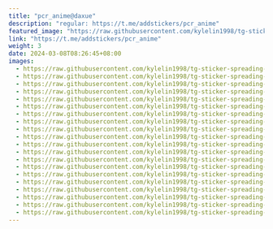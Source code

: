 ```yaml
---
title: "pcr_anime@daxue"
description: "regular: https://t.me/addstickers/pcr_anime"
featured_image: "https://raw.githubusercontent.com/kylelin1998/tg-sticker-spreading-worldwide-images/main/img/843d9de8-bba2-4fd0-b3cb-14ddd7c34f46.jpg"
link: "https://t.me/addstickers/pcr_anime"
weight: 3
date: 2024-03-08T08:26:45+08:00
images:
  - https://raw.githubusercontent.com/kylelin1998/tg-sticker-spreading-worldwide-images/main/img/843d9de8-bba2-4fd0-b3cb-14ddd7c34f46.jpg
  - https://raw.githubusercontent.com/kylelin1998/tg-sticker-spreading-worldwide-images/main/img/2fd46f45-3ae8-42b1-b0d8-7812701bf356.jpg
  - https://raw.githubusercontent.com/kylelin1998/tg-sticker-spreading-worldwide-images/main/img/883a5310-28fa-4e9e-b488-60e739e07499.jpg
  - https://raw.githubusercontent.com/kylelin1998/tg-sticker-spreading-worldwide-images/main/img/c3e298f5-33ca-442f-974a-8def3ca475a1.jpg
  - https://raw.githubusercontent.com/kylelin1998/tg-sticker-spreading-worldwide-images/main/img/231f4965-2e5d-4fe2-ac42-c04eb3d3fe86.jpg
  - https://raw.githubusercontent.com/kylelin1998/tg-sticker-spreading-worldwide-images/main/img/7a8886f3-01d6-4cda-8b8d-d9f561cefe2d.jpg
  - https://raw.githubusercontent.com/kylelin1998/tg-sticker-spreading-worldwide-images/main/img/636b9d5c-5321-48cf-ad9f-1375e594aa6c.jpg
  - https://raw.githubusercontent.com/kylelin1998/tg-sticker-spreading-worldwide-images/main/img/9d95f244-64b9-4676-b343-2e90b6d88088.jpg
  - https://raw.githubusercontent.com/kylelin1998/tg-sticker-spreading-worldwide-images/main/img/6b20bdc2-82e6-4d02-9dab-f0a47190ead6.jpg
  - https://raw.githubusercontent.com/kylelin1998/tg-sticker-spreading-worldwide-images/main/img/c4c76397-3fd1-48f1-be68-143dd1c1082b.jpg
  - https://raw.githubusercontent.com/kylelin1998/tg-sticker-spreading-worldwide-images/main/img/1b4387b8-6b46-4e52-825a-83aa6447943d.jpg
  - https://raw.githubusercontent.com/kylelin1998/tg-sticker-spreading-worldwide-images/main/img/b40503ac-1d52-425a-ab84-9ff30ce308c0.jpg
  - https://raw.githubusercontent.com/kylelin1998/tg-sticker-spreading-worldwide-images/main/img/9bba7666-9a13-4789-9211-b77085ce3d3a.jpg
  - https://raw.githubusercontent.com/kylelin1998/tg-sticker-spreading-worldwide-images/main/img/49b13b70-3464-4eb7-8ec3-4c3d732a5ee3.jpg
  - https://raw.githubusercontent.com/kylelin1998/tg-sticker-spreading-worldwide-images/main/img/46bf4fd6-787d-4d01-89a3-7260659c9b77.jpg
  - https://raw.githubusercontent.com/kylelin1998/tg-sticker-spreading-worldwide-images/main/img/06f15c3c-1a58-4fc0-a2c1-8e5e1fd6b5ab.jpg
  - https://raw.githubusercontent.com/kylelin1998/tg-sticker-spreading-worldwide-images/main/img/86d50bfb-0d6f-431c-9bb5-783ef7719a38.jpg
  - https://raw.githubusercontent.com/kylelin1998/tg-sticker-spreading-worldwide-images/main/img/0fa23aa7-8c49-4ee2-921e-a19084eafdff.jpg
  - https://raw.githubusercontent.com/kylelin1998/tg-sticker-spreading-worldwide-images/main/img/bcd58d75-08a7-40f0-a5c8-dadc61d47398.jpg
  - https://raw.githubusercontent.com/kylelin1998/tg-sticker-spreading-worldwide-images/main/img/21f57cb1-4e45-44c9-a9dc-e87026d49013.jpg
---
```

